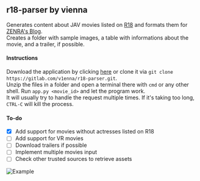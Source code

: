 ## r18-parser by vienna

Generates content about JAV movies listed on [R18](https://www.r18.com/) and formats them for [ZENRA's Blog](https://www.zenra.net/blog).  
Creates a folder with sample images, a table with informations about the movie, and a trailer, if possible.  


#### Instructions

Download the application by clicking [here](https://gitlab.com/v1enna/r18-parser/-/archive/master/r18-parser-master.zip) or clone it via `git clone https://gitlab.com/v1enna/r18-parser.git`.  
Unzip the files in a folder and open a terminal there with `cmd` or any other shell. Run `app.py <movie_id>` and let the program work.  
It will usually try to handle the request multiple times. If it's taking too long, `CTRL-C` will kill the process.


#### To-do

- [X] Add support for movies without actresses listed on R18
- [ ] Add support for VR movies
- [ ] Download trailers if possible
- [ ] Implement multiple movies input
- [ ] Check other trusted sources to retrieve assets

![Example](https://i.gyazo.com/562d0cda85900899f15bd9e1078d046e.png)
